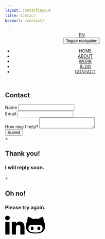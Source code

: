 ```yaml
---
layout: contactlayout
title: Contact
baseurl: /contact/
---
```


<header class="contactPageNav">
	<nav class="navbar navbar-default navbar-fixed-top">
	  	<div class="container-fluid">
	  		<a class="navbar-brand" href="https://papanucita.github.io">PN</a>
	    <!-- Brand and toggle get grouped for better mobile display -->
		    <div class="navbar-header">
		      <button type="button" class="navbar-toggle collapsed" data-toggle="collapse" data-target="#headerNav" aria-expanded="false">
		        <span class="sr-only">Toggle navigation</span>
		        <span class="icon-bar"></span>
		        <span class="icon-bar"></span>
		      </button>
		    </div>
		    <!-- Collect the nav links, forms, and other content for toggling -->
		    <div class="collapse navbar-collapse" id="headerNav">
		      	<ul class="nav navbar-nav navbar-right">
		      		<li>
				    	<a href="/">HOME</a>
				    </li>
				    <li>
				    	<a href="/about/">ABOUT</a>
				    </li>
				    <li>
				    	<a href="/work/">WORK</a>
				    </li>
				    <li>
				    	<a href="/blog/">BLOG</a>
				    </li>
				    <li class="active">
				    	<a href="/contact/">CONTACT</a>
				    </li>
		      	</ul>
		    </div>
		 </div>
	</nav>
</header>
<section class = "container contactPage">
		<h1 class = "col-xs-12">Contact</h1>
		<form action="https://www.enformed.io/lw2o8614" method="POST" id="contactForm" class="col-xs-12 col-sm-10 col-sm-push-1 col-md-8 col-md-push-2">
		<!-- Email Subject -->
		<input type="hidden" name="*subject" value="Portfolio Visitor">
		<!-- Bots shall not pass -->
		<input type="hidden" name="*honeypot">
		<!-- Input fields -->
		<div class="col-xs-12 form_name">
			<label for="name">Name</label>
			<input type="text" name="name: " id="name">
		</div>
		<div class="col-xs-12 form_email">
			<label for="mail">Email</label>
			<input type="email" id="email" name="email: ">
		</div>
		<div class="col-xs-12 form_comment">
			<label for="msg">How may I help?</label>
			<textarea id="msg" name="message: "></textarea>
		</div>
		<!-- Submit button -->
		<div class="button col-xs-12">
			<button id="submitBtn" type="text" class="submit-button">Submit</button>
		</div>
		<!-- The Modal -->
		<div id="myModal" class="modal">
		  <!-- Modal content -->
			<div class="modal-content">
			    <span class="close">&times;</span>
			    <h1>Thank you!</h1>
			    <h3>I will reply soon.</h3>
			</div>
		</div>	
		<div id="myModal" class="modal2">
		  <!-- Modal content -->
			<div class="modal-content">
			    <span class="close">&times;</span>
			    <h1>Oh no!</h1>
			    <h3>Please try again.</h3>
			</div>
		</div>
	</form>			
</section>
<footer class = "container">
	<a href="https://www.linkedin.com/in/patricia-padilla-nunez-87489599"><img class = "imgLinked" src="/img/linkedin.png" height="64" width="64" alt="https://www.linkedin.com/in/patricia-padilla-nunez-87489599"></a>
	<a href="https://github.com/papanucita?tab=repositories"><img class = "imgGit" src="/img/github.png" height="64" width="64" alt="https://github.com/papanucita?tab=repositories"></a>
</footer>